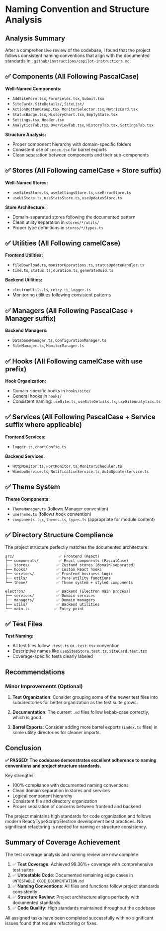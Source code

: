 <!-- markdownlint-disable -->

# Naming Convention and Structure Analysis

## Analysis Summary

After a comprehensive review of the codebase, I found that the project follows consistent naming conventions that align with the documented standards in `.github/instructions/copilot-instructions.md`.

## ✅ Components (All Following PascalCase)

**Well-Named Components:**

- `AddSiteForm.tsx`, `FormFields.tsx`, `Submit.tsx`
- `SiteCard/`, `SiteDetails/`, `SiteList/`
- `ActionButtonGroup.tsx`, `MonitorSelector.tsx`, `MetricCard.tsx`
- `StatusBadge.tsx`, `HistoryChart.tsx`, `EmptyState.tsx`
- `Settings.tsx`, `Header.tsx`
- `AnalyticsTab.tsx`, `OverviewTab.tsx`, `HistoryTab.tsx`, `SettingsTab.tsx`

**Structure Analysis:**

- Proper component hierarchy with domain-specific folders
- Consistent use of `index.tsx` for barrel exports
- Clean separation between components and their sub-components

## ✅ Stores (All Following camelCase + Store suffix)

**Well-Named Stores:**

- `useSitesStore.ts`, `useSettingsStore.ts`, `useErrorStore.ts`
- `useUiStore.ts`, `useStatsStore.ts`, `useUpdatesStore.ts`

**Store Architecture:**

- Domain-separated stores following the documented pattern
- Clean utility separation in `stores/*/utils/`
- Proper type definitions in `stores/*/types.ts`

## ✅ Utilities (All Following camelCase)

**Frontend Utilities:**

- `fileDownload.ts`, `monitorOperations.ts`, `statusUpdateHandler.ts`
- `time.ts`, `status.ts`, `duration.ts`, `generateUuid.ts`

**Backend Utilities:**

- `electronUtils.ts`, `retry.ts`, `logger.ts`
- Monitoring utilities following consistent patterns

## ✅ Managers (All Following PascalCase + Manager suffix)

**Backend Managers:**

- `DatabaseManager.ts`, `ConfigurationManager.ts`
- `SiteManager.ts`, `MonitorManager.ts`

## ✅ Hooks (All Following camelCase with use prefix)

**Hook Organization:**

- Domain-specific hooks in `hooks/site/`
- General hooks in `hooks/`
- Consistent naming: `useSite.ts`, `useSiteDetails.ts`, `useSiteAnalytics.ts`

## ✅ Services (All Following PascalCase + Service suffix where applicable)

**Frontend Services:**

- `logger.ts`, `chartConfig.ts`

**Backend Services:**

- `HttpMonitor.ts`, `PortMonitor.ts`, `MonitorScheduler.ts`
- `WindowService.ts`, `NotificationService.ts`, `AutoUpdaterService.ts`

## ✅ Theme System

**Theme Components:**

- `ThemeManager.ts` (follows Manager convention)
- `useTheme.ts` (follows hook convention)
- `components.tsx`, `themes.ts`, `types.ts` (appropriate for module content)

## ✅ Directory Structure Compliance

The project structure perfectly matches the documented architecture:

```
src/                    ✅ Frontend (React)
├── components/         ✅ React components (PascalCase)
├── stores/            ✅ Zustand stores (domain-separated)
├── hooks/             ✅ Custom React hooks
├── services/          ✅ Frontend business logic
├── utils/             ✅ Pure utility functions
└── theme/             ✅ Theme system + styled components

electron/              ✅ Backend (Electron main process)
├── services/          ✅ Domain services
├── managers/          ✅ Domain managers
├── utils/             ✅ Backend utilities
└── main.ts           ✅ Entry point
```

## ✅ Test Files

**Test Naming:**

- All test files follow `.test.ts` or `.test.tsx` convention
- Descriptive names like `useSitesStore.test.ts`, `SiteCard.test.tsx`
- Coverage-specific tests clearly labeled

## Recommendations

### Minor Improvements (Optional)

1. **Test Organization**: Consider grouping some of the newer test files into subdirectories for better organization as the test suite grows.

2. **Documentation**: The current `.md` files follow kebab-case correctly, which is good.

3. **Barrel Exports**: Consider adding more barrel exports (`index.ts` files) in some utility directories for cleaner imports.

## Conclusion

**✅ PASSED: The codebase demonstrates excellent adherence to naming conventions and project structure standards.**

Key strengths:

- 100% compliance with documented naming conventions
- Clean domain separation in stores and services
- Logical component hierarchy
- Consistent file and directory organization
- Proper separation of concerns between frontend and backend

The project maintains high standards for code organization and follows modern React/TypeScript/Electron development best practices. No significant refactoring is needed for naming or structure consistency.

## Summary of Coverage Achievement

The test coverage analysis and naming review are now complete:

1. ✅ **Test Coverage**: Achieved 99.36%+ coverage with comprehensive test suites
2. ✅ **Untestable Code**: Documented remaining edge cases in `UNTESTABLE_CODE_DOCUMENTATION.md`
3. ✅ **Naming Conventions**: All files and functions follow project standards consistently
4. ✅ **Structure Review**: Project architecture aligns perfectly with documented standards
5. ✅ **Code Quality**: High standards maintained throughout the codebase

All assigned tasks have been completed successfully with no significant issues found that require refactoring or fixes.
